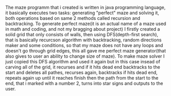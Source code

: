 The maze programm that i created is written in java programming language, it basically executes two tasks: generating "perfect" maze
and solving it, both operations based on same 2 methods called recursion and backtracking. To generate perfect maze(it is an actual name
of a maze used in math and coding, and not my bragging about project) I firstly created a solid grid that only consists of walls, 
then using DFS(depth-first search), that is basically recurcson algorithm with backtracking, random directions maker and some conditions, so that my maze does not
have any loops and doesn't go through grid edges, this all gave me perfect maze generator(that also gives to user an ability to change size of maze). 
To make maze solver I just copied this DFS algorithm and used it again but in this case 
insead of carving all of the grid, it recurses and if it hits dead end backtracks to the start and deletes all pathes, recurses again, backtracks if hits dead end, repeats again up until it reaches 
finish then the path from the start to the end, that i marked with a number 2, turns into star signs and outputs to the user.
